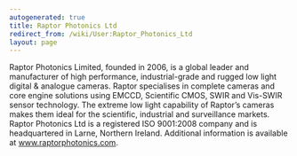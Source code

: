```yaml
---
autogenerated: true
title: Raptor Photonics Ltd
redirect_from: /wiki/User:Raptor_Photonics_Ltd
layout: page
---
```


Raptor Photonics Limited, founded in 2006, is a global leader and
manufacturer of high performance, industrial-grade and rugged low light
digital & analogue cameras. Raptor specialises in complete cameras and
core engine solutions using EMCCD, Scientific CMOS, SWIR and Vis-SWIR
sensor technology. The extreme low light capability of Raptor’s cameras
makes them ideal for the scientific, industrial and surveillance
markets. Raptor Photonics Ltd is a registered ISO 9001:2008 company and
is headquartered in Larne, Northern Ireland. Additional information is
available at www.raptorphotonics.com.
